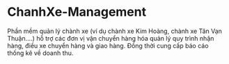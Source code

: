 # ChanhXe-Management
Phần mềm quản lý chành xe (ví dụ chành xe Kim Hoàng, chành xe Tân Vạn Thuận....) hỗ trợ các đơn vị vận chuyển hàng hóa quản lý quy trình nhận hàng, điều xe chuyển hàng và giao hàng. Đồng thời cung cấp báo cáo thống kê về doanh thu.
